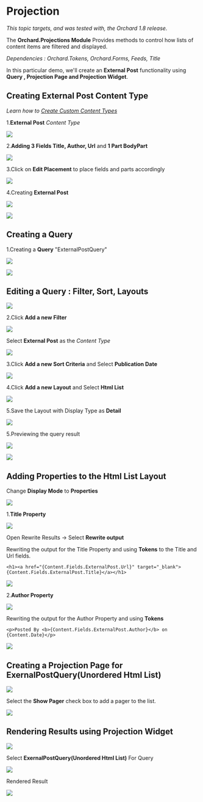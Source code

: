 Projection
==========
*This topic targets, and was tested with, the Orchard 1.8 release.*

The **Orchard.Projections Module** Provides methods to control how lists of content items are filtered and displayed.

*Dependencies : Orchard.Tokens, Orchard.Forms, Feeds, Title*

In this particular demo, we'll create an **External Post** functionality using **Query , Projection Page and Projection Widget**.

## Creating External Post Content Type

*Learn how to [Create Custom Content Types](Creating-custom-content-types)*

1.**External Post** *Content Type*

![](/Upload/Projections/CreateContentType.png)

2.**Adding 3 Fields Title, Author, Url** and **1 Part BodyPart**

![](/Upload/Projections/addingfieldsnparts.png)

3.Click on **Edit Placement** to place fields and parts accordingly

![](/Upload/Projections/editingplacement.png)

4.Creating **External Post**

![](/Upload/Projections/creatingexternalpost.png)

![](/Upload/Projections/externalpostcreated.png)

## Creating a Query 

1.Creating a **Query** "ExternalPostQuery"

![](/Upload/Projections/addingquery.png)


![](/Upload/Projections/querycreated.png)

## Editing a Query : **Filter, Sort, Layouts**


![](/Upload/Projections/editingquery.png)

2.Click **Add a new Filter**

![](/Upload/Projections/addfilter.png)

Select **External Post** as the *Content Type*

![](/Upload/Projections/externalpostfilter.png)

3.Click **Add a new Sort Criteria** and Select **Publication Date**


![](/Upload/Projections/sortpublication.png)

4.Click **Add a new Layout** and Select **Html List**

![](/Upload/Projections/selectlayout.png)

5.Save the Layout with Display Type as **Detail**

![](/Upload/Projections/savelayout.png)

5.Previewing the query result

![](/Upload/Projections/clickpreview.png)

![](/Upload/Projections/queryresult.png)

## Adding Properties to the Html List Layout

Change **Display Mode** to **Properties**

![](/Upload/Projections/changedisplaymode.png)

1.**Title Property**


![](/Upload/Projections/titleproperty.png)

Open Rewrite Results -> Select **Rewrite output**

Rewriting the output for the Title Property and using **Tokens** to the Title and Url fields.

	<h1><a href="{Content.Fields.ExternalPost.Url}" target="_blank">{Content.Fields.ExternalPost.Title}</a></h1>

![](/Upload/Projections/titlerewrite.png)

2.**Author Property**

![](/Upload/Projections/addingproperties.png)

Rewriting the output for the Author Property and using **Tokens**

	<p>Posted By <b>{Content.Fields.ExternalPost.Author}</b> on {Content.Date}</p>

![](/Upload/Projections/authorrewrite.png)

## Creating a Projection Page for ExernalPostQuery(Unordered Html List)


![](/Upload/Projections/projectionpage.png)

Select the **Show Pager** check box to add a pager to the list.

![](/Upload/Projections/creatingprojectionpage.png)


## Rendering Results using Projection Widget


![](/Upload/Projections/projectionwidget.png)

Select **ExernalPostQuery(Unordered Html List)** For Query

![](/Upload/Projections/creatingprojectionwidget.png)

Rendered Result 

![](/Upload/Projections/renderedresult.png)